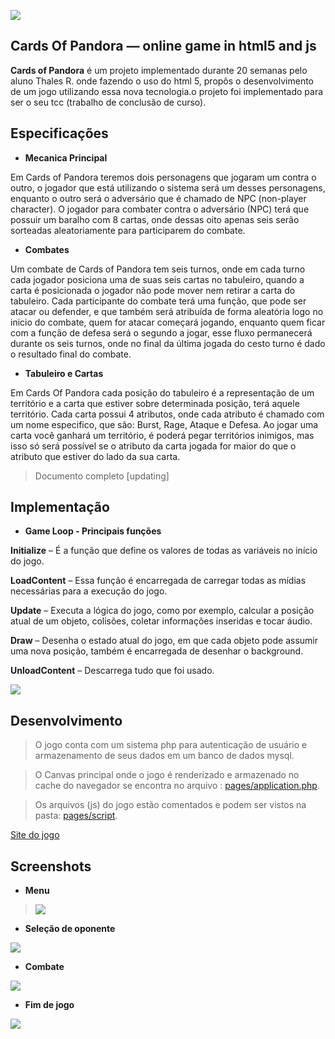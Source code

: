 ![](http://i.imgur.com/oBORJaY.png)

## Cards Of Pandora — online game in html5 and js

**Cards of Pandora** é um projeto implementado durante 20 semanas pelo aluno Thales R. onde fazendo o uso do html 5, propôs o desenvolvimento de um jogo utilizando essa nova tecnologia.o projeto foi implementado para ser o seu tcc (trabalho de conclusão de curso).

## Especificações

- **Mecanica Principal**

Em Cards of Pandora teremos dois personagens que jogaram um contra o outro, o jogador que está utilizando o sistema será um desses personagens, enquanto o outro será o adversário que é chamado de NPC (non-player character). O jogador para combater contra o adversário (NPC) terá que possuir um baralho com 8 cartas, onde dessas oito apenas seis serão sorteadas aleatoriamente para participarem do combate.

- **Combates**

Um combate de Cards of Pandora tem seis turnos, onde em cada turno cada jogador posiciona uma de suas seis cartas no tabuleiro, quando a carta é posicionada o jogador não pode mover nem retirar a carta do tabuleiro. Cada participante do combate terá uma função, que pode ser atacar ou defender, e que também será atribuída de forma aleatória logo no inicio do combate, quem for atacar começará jogando, enquanto quem ficar com a função de defesa será o segundo a jogar, esse fluxo permanecerá durante os seis turnos, onde no final da última jogada do cesto turno é dado o resultado final do combate.

- **Tabuleiro e Cartas**


Em Cards Of Pandora cada posição do tabuleiro é a representação de um território e a carta que estiver sobre determinada posição, terá aquele território. Cada carta possui 4 atributos, onde cada atributo é chamado com um nome especifico, que são: Burst, Rage, Ataque e Defesa.
Ao jogar uma carta você ganhará um território, é poderá pegar territórios inimigos, mas isso só será possível se o atributo da carta jogada for maior do que o atributo que estiver do lado da sua carta.

> Documento completo [updating]  

## Implementação

- **Game Loop - Principais funções**

**Initialize** – É a função que define os valores de todas as variáveis no início do jogo.

**LoadContent** – Essa função é encarregada de carregar todas as mídias necessárias para a execução do jogo.

**Update** – Executa a lógica do jogo, como por exemplo, calcular a posição atual de um objeto, colisões, coletar informações inseridas e tocar áudio.

**Draw** – Desenha o estado atual do jogo, em que cada objeto pode assumir uma nova posição, também é encarregada de desenhar o background.

**UnloadContent** – Descarrega tudo que foi usado.

![](http://i.imgur.com/yZst6ih.jpg)

## Desenvolvimento
> O jogo conta com um sistema php para autenticação de usuário e armazenamento de seus dados em um banco de dados mysql.

> O Canvas principal onde o jogo é renderizado e armazenado no cache do navegador se encontra no arquivo : [pages/application.php](https://github.com/thankd/Cards-Of-Pandora/blob/master/pages/application.php). 

> Os arquivos (js) do jogo estão comentados e podem ser vistos na pasta: [pages/script](https://github.com/thankd/Cards-Of-Pandora/tree/master/pages/Script). 

[Site do jogo](http://cardsofpandora.tk/)

## Screenshots

- **Menu**

>![](http://i.imgur.com/ONdEtlp.jpg)

- **Seleção de oponente**

![](http://i.imgur.com/LPWwdMC.jpg)

- **Combate**

![](http://i.imgur.com/3JzmiME.jpg)

- **Fim de jogo**

![](http://i.imgur.com/cbgmxcd.jpg)
